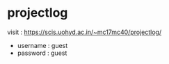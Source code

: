 # projectlog

visit : https://scis.uohyd.ac.in/~mc17mc40/projectlog/
+ username : guest
+ password : guest
